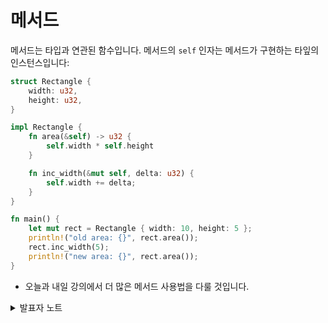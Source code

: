 # 메서드

메서드는 타입과 연관된 함수입니다. 메서드의 `self` 인자는 메서드가  구현하는 타잎의 인스턴스입니다:

```rust
struct Rectangle {
    width: u32,
    height: u32,
}

impl Rectangle {
    fn area(&self) -> u32 {
        self.width * self.height
    }

    fn inc_width(&mut self, delta: u32) {
        self.width += delta;
    }
}

fn main() {
    let mut rect = Rectangle { width: 10, height: 5 };
    println!("old area: {}", rect.area());
    rect.inc_width(5);
    println!("new area: {}", rect.area());
}
```

* 오늘과 내일 강의에서 더 많은 메서드 사용법을 다룰 것입니다.

<details>

<summary>발표자 노트</summary>

*   아래 `Rectangle::new` 생성자를 추가하고 `main`에서 호출하세요.

    ```rust
    fn new(width: u32, height: u32) -> Rectangle {
        Rectangle { width, height }
    }
    ```
* `Rectangle::new_square(width: u32)` 생성자를 추가하여 생성자가 임의의 파라미터를 받을 수 있다는 걸 보여주세요

</details>



